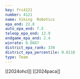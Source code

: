 ```yaml
---
key: frc4121
number: 4121
name: Viking  Robotics
epa_end: 22.8
auto_epa_end: 7.5
teleop_epa_end: 12.9
endgame_epa_end: 2.4
winrate: 0.6667
district_epa_rank: 339
district_epa_percentile: 0.8118
type: Team
---
```

[[2024ohcl]]
[[2024paca]]
